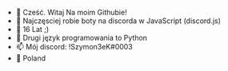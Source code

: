 - 👋 Cześć. Witaj Na moim Githubie!
- 👀 Najczęsciej robie boty na discorda w JavaScript (discord.js)
- 💙 16 Lat ;)
- 🌱 Drugi język programowania to Python
- 📫 Mój discord: !Szymon3eK#0003
- 💬 Poland

